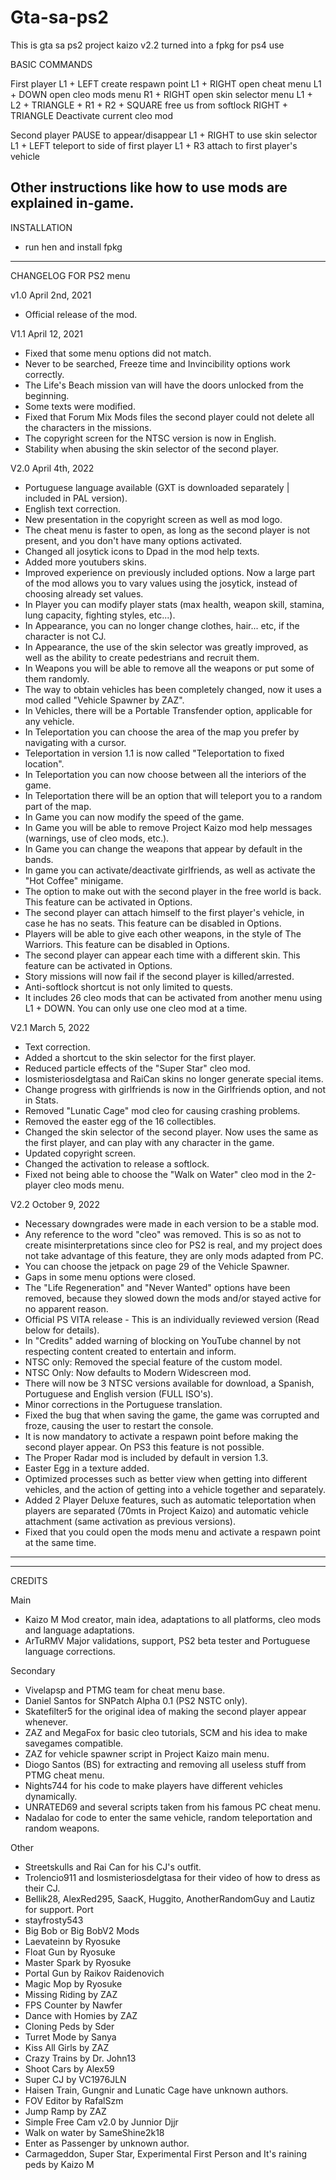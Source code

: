 # Gta-sa-ps2
This is gta sa ps2 project kaizo v2.2 turned into a fpkg for ps4 use 

BASIC COMMANDS

First player
	L1 + LEFT create respawn point
	L1 + RIGHT open cheat menu
	L1 + DOWN open cleo mods menu
	R1 + RIGHT open skin selector menu
	L1 + L2 + TRIANGLE + R1 + R2 + SQUARE free us from softlock 
	RIGHT + TRIANGLE Deactivate current cleo mod

Second player
	PAUSE to appear/disappear
	L1 + RIGHT to use skin selector
	L1 + LEFT teleport to side of first player
	L1 + R3 attach to first player's vehicle

Other instructions like how to use mods are explained in-game.
--------------------------------------------------

INSTALLATION
- run hen and install fpkg 

--------------------------------------------------
CHANGELOG FOR PS2 menu

v1.0
April 2nd, 2021
- Official release of the mod.

V1.1
April 12, 2021
- Fixed that some menu options did not match.
- Never to be searched, Freeze time and Invincibility options work correctly. 
- The Life's Beach mission van will have the doors unlocked from the beginning.
- Some texts were modified.
- Fixed that Forum Mix Mods files the second player could not delete all the characters in the missions.
- The copyright screen for the NTSC version is now in English.
- Stability when abusing the skin selector of the second player.


V2.0
April 4th, 2022
- Portuguese language available (GXT is downloaded separately | included in PAL version).
- English text correction.
- New presentation in the copyright screen as well as mod logo.
- The cheat menu is faster to open, as long as the second player is not present, and you don't have many options activated.
- Changed all josytick icons to Dpad in the mod help texts. 
- Added more youtubers skins.
- Improved experience on previously included options. Now a large part of the mod allows you to vary values using the josytick, instead of choosing already set values.
- In Player you can modify player stats (max health, weapon skill, stamina, lung capacity, fighting styles, etc...).
- In Appearance, you can no longer change clothes, hair... etc, if the character is not CJ. 
- In Appearance, the use of the skin selector was greatly improved, as well as the ability to create pedestrians and recruit them.
- In Weapons you will be able to remove all the weapons or put some of them randomly.
- The way to obtain vehicles has been completely changed, now it uses a mod called "Vehicle Spawner by ZAZ".
- In Vehicles, there will be a Portable Transfender option, applicable for any vehicle. 
- In Teleportation you can choose the area of the map you prefer by navigating with a cursor. 
- Teleportation in version 1.1 is now called "Teleportation to fixed location".
- In Teleportation you can now choose between all the interiors of the game.
- In Teleportation there will be an option that will teleport you to a random part of the map. 
- In Game you can now modify the speed of the game.
- In Game you will be able to remove Project Kaizo mod help messages (warnings, use of cleo mods, etc.).
- In Game you can change the weapons that appear by default in the bands.
- In game you can activate/deactivate girlfriends, as well as activate the "Hot Coffee" minigame.
- The option to make out with the second player in the free world is back. This feature can be activated in Options. 
- The second player can attach himself to the first player's vehicle, in case he has no seats. This feature can be disabled in Options.
- Players will be able to give each other weapons, in the style of The Warriors. This feature can be disabled in Options.
- The second player can appear each time with a different skin. This feature can be activated in Options.
- Story missions will now fail if the second player is killed/arrested.
- Anti-softlock shortcut is not only limited to quests. 
- It includes 26 cleo mods that can be activated from another menu using L1 + DOWN. You can only use one cleo mod at a time.

V2.1
March 5, 2022
- Text correction.
- Added a shortcut to the skin selector for the first player.
- Reduced particle effects of the "Super Star" cleo mod.
- losmisteriosdelgtasa and RaiCan skins no longer generate special items. 
- Change progress with girlfriends is now in the Girlfriends option, and not in Stats.
- Removed "Lunatic Cage" mod cleo for causing crashing problems.
- Removed the easter egg of the 16 collectibles.
- Changed the skin selector of the second player. Now uses the same as the first player, and can play with any character in the game.
- Updated copyright screen. 
- Changed the activation to release a softlock.
- Fixed not being able to choose the "Walk on Water" cleo mod in the 2-player cleo mods menu. 

V2.2 
October 9, 2022
- Necessary downgrades were made in each version to be a stable mod.
- Any reference to the word "cleo" was removed. This is so as not to create misinterpretations since cleo for PS2 is real, and my project does not take advantage of this feature, they are only mods adapted from PC.
- You can choose the jetpack on page 29 of the Vehicle Spawner.
- Gaps in some menu options were closed.
- The "Life Regeneration" and "Never Wanted" options have been removed, because they slowed down the mods and/or stayed active for no apparent reason.
- Official PS VITA release - This is an individually reviewed version (Read below for details).
- In "Credits" added warning of blocking on YouTube channel by not respecting content created to entertain and inform. 
- NTSC only: Removed the special feature of the custom model.
- NTSC Only: Now defaults to Modern Widescreen mod.
- There will now be 3 NTSC versions available for download, a Spanish, Portuguese and English version (FULL ISO's).
- Minor corrections in the Portuguese translation. 
- Fixed the bug that when saving the game, the game was corrupted and froze, causing the user to restart the console.
- It is now mandatory to activate a respawn point before making the second player appear. On PS3 this feature is not possible.
- The Proper Radar mod is included by default in version 1.3.
- Easter Egg in a texture added.
- Optimized processes such as better view when getting into different vehicles, and the action of getting into a vehicle together and separately.
- Added 2 Player Deluxe features, such as automatic teleportation when players are separated (70mts in Project Kaizo) and automatic vehicle attachment (same activation as previous versions).
- Fixed that you could open the mods menu and activate a respawn point at the same time.
--------------------------------------------------

----------------------------------------------
CREDITS

Main
- Kaizo M Mod creator, main idea, adaptations to all platforms, cleo mods and language adaptations.
- ArTuRMV Major validations, support, PS2 beta tester and Portuguese language corrections.

Secondary
- Vivelapsp and PTMG team for cheat menu base.
- Daniel Santos for SNPatch Alpha 0.1 (PS2 NSTC only).
- Skatefilter5 for the original idea of making the second player appear whenever. 
- ZAZ and MegaFox for basic cleo tutorials, SCM and his idea to make savegames compatible.
- ZAZ for vehicle spawner script in Project Kaizo main menu.
- Diogo Santos (BS) for extracting and removing all useless stuff from PTMG cheat menu.
- Nights744 for his code to make players have different vehicles dynamically.
- UNRATED69 and several scripts taken from his famous PC cheat menu.
- Nadalao for code to enter the same vehicle, random teleportation and random weapons. 

Other
- Streetskulls and Rai Can for his CJ's outfit.
- Trolencio911 and losmisteriosdelgtasa for their video of how to dress as their CJ.
- Bellik28, AlexRed295, SaacK, Huggito, AnotherRandomGuy and Lautiz for support.
Port
- stayfrosty543
- Big Bob or Big BobV2
Mods
- Laevateinn by Ryosuke
- Float Gun by Ryosuke
- Master Spark by Ryosuke
- Portal Gun by Raikov Raidenovich
- Magic Mop by Ryosuke
- Missing Riding by ZAZ
- FPS Counter by Nawfer
- Dance with Homies by ZAZ
- Cloning Peds by Sder
- Turret Mode by Sanya
- Kiss All Girls by ZAZ
- Crazy Trains by Dr. John13
- Shoot Cars by Alex59
- Super CJ by VC1976JLN
- Haisen Train, Gungnir and Lunatic Cage have unknown authors.
- FOV Editor by RafalSzm
- Jump Ramp by ZAZ
- Simple Free Cam v2.0 by Junnior Djjr
- Walk on water by SameShine2k18
- Enter as Passenger by unknown author.
- Carmageddon, Super Star, Experimental First Person and It's raining peds by Kaizo M

